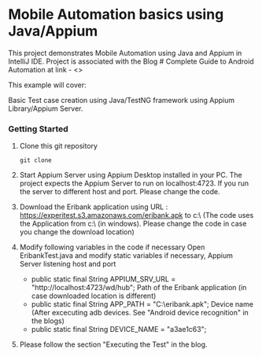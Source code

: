 # Mobile Automation basics using Java/Appium

This project demonstrates Mobile Automation using Java and Appium in IntelliJ IDE.
Project is associated with the Blog  # Complete Guide to Android Automation at link - <>

This example will cover:

Basic Test case creation using Java/TestNG framework using Appium Library/Appium Server.

### Getting Started

1. Clone this git repository

	```
	git clone
	```

2. Start Appium Server using Appium Desktop installed in your PC.
   The project expects the Appium Server to run on localhost:4723. If you run the server to different host and port. Please change the code.

3. Download the Eribank application using URL : https://experitest.s3.amazonaws.com/eribank.apk to c:\\  (The code uses the Application from c:\\ (in windows). Please change the code in case you   change the download location)

4. Modify following variables in the code if necessary
   Open EribankTest.java and modify static variables if necessary,
    Appium Server listening host and port
      * public static final String APPIUM_SRV_URL = "http://localhost:4723/wd/hub";
    Path of the Eribank application (in case downloaded location is different)
      * public static final String APP_PATH = "C:\\eribank.apk";
    Device name (After excecuting adb devices. See "Android device recognition" in the blogs)
      * public static final String DEVICE_NAME = "a3ae1c63";
5. Please follow the section "Executing the Test" in the blog.
